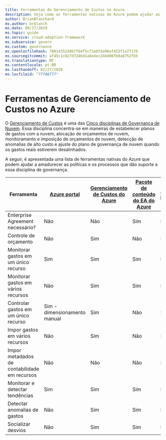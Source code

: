 ```yaml
---
title: Ferramentas de Gerenciamento de Custos no Azure
description: Veja como as ferramentas nativas do Azure podem ajudar as políticas e os processos maduros que dão suporte à disciplina de governança de gerenciamento de custos.
author: BrianBlanchard
ms.author: brblanch
ms.date: 09/17/2019
ms.topic: guide
ms.service: cloud-adoption-framework
ms.subservice: govern
ms.custom: governance
ms.openlocfilehash: 70014352d4b7f64f5c73a0fda96ef453f1a77176
ms.sourcegitcommit: af45c1c027d7246d1a6e4ec248406fb9a8752fb5
ms.translationtype: MT
ms.contentlocale: pt-BR
ms.lasthandoff: 02/27/2020
ms.locfileid: "77708777"
---
```

# <a name="cost-management-tools-in-azure"></a>Ferramentas de Gerenciamento de Custos no Azure

O [Gerenciamento de Custos](./index.md) é uma das [Cinco disciplinas de Governança de Nuvem](../governance-disciplines.md). Essa disciplina concentra-se em maneiras de estabelecer planos de gastos com a nuvem, alocação de orçamentos de nuvem, monitoramento e imposição de orçamentos de nuvem, detecção de anomalias de alto custo e ajuste do plano de governança de nuvem quando os gastos reais estiverem desalinhados.

A seguir, é apresentada uma lista de ferramentas nativas do Azure que podem ajudar a amadurecer as políticas e os processos que dão suporte a essa disciplina de governança.

| Ferramenta | [Azure portal](https://azure.microsoft.com/features/azure-portal)  | [Gerenciamento de Custos do Azure](https://docs.microsoft.com/azure/cost-management/overview-cost-mgt)  | [Pacote de conteúdo do EA do Azure](https://docs.microsoft.com/power-bi/service-connect-to-azure-enterprise)  | [Azure Policy](https://docs.microsoft.com/azure/governance/policy/overview) |
|---------|---------|---------|---------|---------|
|Enterprise Agreement necessário?     | Não         | Não         | Sim         | Não         |
|Controle de orçamento     | Não         | Sim         | Não         | Sim         |
|Monitorar gastos em um único recurso    | Sim         | Sim         | Sim         | Não         |
|Monitorar gastos em vários recursos    | Não         | Sim        | Sim         | Não         |
|Controlar gastos em um único recurso     | Sim - dimensionamento manual         | Sim         | Não         | Sim         |
|Impor gastos em vários recursos    | Não         | Sim         | Não         | Sim         |
|Impor metadados de contabilidade em recursos    | Não         | Não         | Não         | Sim         |
|Monitorar e detectar tendências     | Sim          | Sim        | Sim         | Não         |
|Detectar anomalias de gastos     | Não         | Sim        | Sim         | Não        |
|Socializar desvios     | Não        | Sim        | Sim        | Não        |
